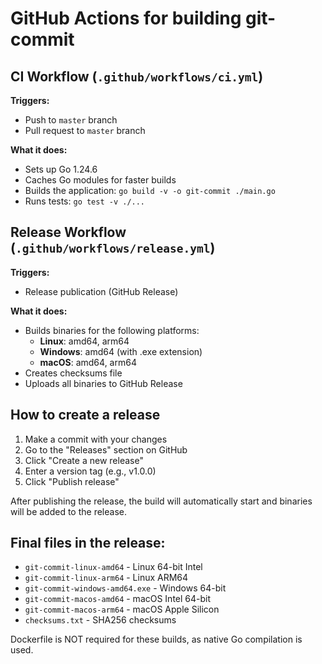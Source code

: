 # GitHub Actions for building git-commit

## CI Workflow (`.github/workflows/ci.yml`)

**Triggers:**
- Push to `master` branch
- Pull request to `master` branch

**What it does:**
- Sets up Go 1.24.6
- Caches Go modules for faster builds
- Builds the application: `go build -v -o git-commit ./main.go`
- Runs tests: `go test -v ./...`

## Release Workflow (`.github/workflows/release.yml`)

**Triggers:**
- Release publication (GitHub Release)

**What it does:**
- Builds binaries for the following platforms:
  - **Linux**: amd64, arm64
  - **Windows**: amd64 (with .exe extension)
  - **macOS**: amd64, arm64
- Creates checksums file
- Uploads all binaries to GitHub Release

## How to create a release

1. Make a commit with your changes
2. Go to the "Releases" section on GitHub
3. Click "Create a new release"
4. Enter a version tag (e.g., v1.0.0)
5. Click "Publish release"

After publishing the release, the build will automatically start and binaries will be added to the release.

## Final files in the release:

- `git-commit-linux-amd64` - Linux 64-bit Intel
- `git-commit-linux-arm64` - Linux ARM64
- `git-commit-windows-amd64.exe` - Windows 64-bit
- `git-commit-macos-amd64` - macOS Intel 64-bit
- `git-commit-macos-arm64` - macOS Apple Silicon
- `checksums.txt` - SHA256 checksums

Dockerfile is NOT required for these builds, as native Go compilation is used.